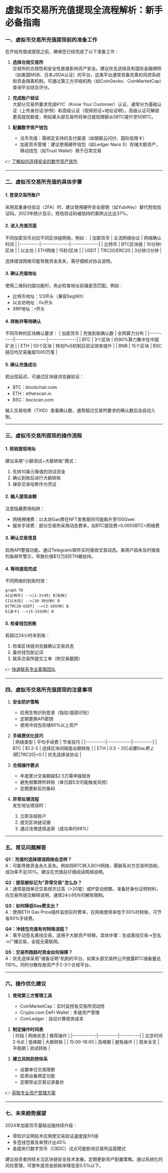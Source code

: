 # 虚拟币交易所充值提现全流程解析：新手必备指南

### 一、虚拟币交易所充值提现前的准备工作

在开始充值或提现之前，确保您已经完成了以下准备工作：

1. **选择合规交易所**  
   交易所的合规性和安全性直接影响资产安全。建议优先选择具有国际金融牌照（如美国MSB、日本JSDA认证）的平台，这类平台通常具备完善的风控系统和资金隔离机制。可通过第三方评级机构（如CoinGecko、CoinMarketCap）查询平台综合评分。

2. **完成账户验证**  
   大部分交易所要求完成KYC（Know Your Customer）认证，通常分为基础认证（上传身份证/护照）和高级认证（视频验证+地址证明）。高级认证可解锁更高提现额度，例如某头部交易所将单日提现限额从5BTC提升至50BTC。

3. **配置数字资产钱包**  
   - 法币充值：需绑定支持的支付渠道（如银联云闪付、国际信用卡）
   - 加密货币管理：建议使用硬件钱包（如Ledger Nano S）存储大额资产，移动钱包（如Trust Wallet）用于日常交易

👉 [了解如何选择安全的数字资产钱包](https://bit.ly/okx_welcome)

---

### 二、虚拟币交易所充值的具体步骤

#### 1. 登录交易所账户  
采用双重身份验证（2FA）时，建议使用硬件安全密钥（如YubiKey）替代短信验证码。2023年统计显示，短信验证码被劫持的案例占比达37%。

#### 2. 进入充值页面  
不同加密货币对应不同区块链网络，例如：
| 加密货币 | 主流网络协议 | 网络确认时间 |
|----------|--------------|--------------|
| 比特币   | BTC区块链    | 10分钟/区块  |
| 以太坊   | ETH网络      | 15秒/区块    |
| USDT     | TRC20/ERC20  | 3分钟/2分钟  |

选择错误网络可能导致资金丢失，需仔细核对协议说明。

#### 3. 确认充值地址  
使用二维码扫描功能时，务必检查地址前缀是否匹配。例如：
- 比特币地址：1/3开头（兼容SegWit）
- 以太坊地址：0x开头
- XRP地址：r开头

#### 4. 转账并等待确认  
不同币种的区块确认要求：
| 加密货币 | 充值到账确认数 | 全网算力分布 |
|----------|----------------|--------------|
| BTC      | 3个区块        | 约90%算力集中在中国矿池 |
| ETH      | 50个区块       | 转向PoS机制后验证效率提升 |
| BNB      | 15个区块       | BSC链日均交易量超1000万笔 |

#### 5. 确认充值成功  
若出现延迟，可通过区块链浏览器验证：
- BTC：blockchair.com
- ETH：etherscan.io
- BSC：bscscan.com

输入交易哈希（TXID）查看确认数，通常超过交易所要求的确认数后会自动入账。

---

### 三、虚拟币交易所提现的操作流程

#### 1. 核验提现地址  
建议采用"小额测试+大额转账"模式：
1. 先转10美元等值的测试资金
2. 确认到账后进行大额转账
3. 保存交易哈希作为凭证

#### 2. 输入提现金额  
注意隐藏费用陷阱：
- 网络拥堵费：以太坊Gas费在NFT发售期间可能飙升至100Gwei
- 服务手续费：部分交易所采用动态费率，如BTC提现费=0.0005BTC+网络费

#### 3. 确认交易信息  
启用API警报功能，通过Telegram/邮件实时接收交易动态。某用户因未及时接收钓鱼邮件警示，导致价值$12万的ETH被劫持。

#### 4. 等待提现完成  
不同网络的到账时效：
```mermaid
graph TD
A[比特币] -->|1-3小时| B[到账]
C[以太坊] -->|10-30分钟| B
D[TRC20-USDT] -->|3-10分钟| B
E[波卡] -->|5-15分钟| B
```

#### 5. 检查钱包到账  
若超过24小时未到账：
1. 检查区块链浏览器确认交易状态
2. 备份钱包助记词
3. 联系交易所提交工单（附交易截图）

👉 [快速联系专业客服团队](https://bit.ly/okx_welcome)

---

### 四、虚拟币交易所充值提现的注意事项

1. **安全防护策略**  
   - 启用生物识别登录（指纹/面部识别）
   - 定期更换API密钥
   - 使用冷钱包存储90%以上资产

2. **手续费优化技巧**  
   | 网络类型 | 平均手续费 | 节省技巧 |
   |----------|------------|----------|
   | BTC      | $1.2-5     | 选择区块间隔低谷期转账 |
   | ETH      | $0.5-20    | 设置Gas费上限 |
   | TRC20    | <$0.1      | 优先选择该协议 |

3. **合规操作要点**  
   - 年度累计交易额超$2.5万需申报税务
   - 避免频繁跨所转账（单日超5次可能触发风控）
   - 定期更新反钓鱼码

4. **异常处理流程**  
   发生地址错误时：
   1. 立即冻结账户
   2. 提交区块链证据
   3. 通过法律途径追索（成功率约68%）

---

### 五、常见问题解答

**Q1：充值时选择错误网络会怎样？**  
A：可能导致资金永久丢失。例如将BTC转入BCH网络，需联系对方交易所协助，成功率不足30%。建议在充值前仔细阅读网络说明。

**Q2：提现被标记为"异常交易"怎么办？**  
A：通常是因单日交易频次过高（>20笔）或IP变动频繁。准备好身份证明材料，向交易所提交解释说明，通常24小时内可解除限制。

**Q3：如何降低Gas费支出？**  
A：使用ETH Gas Price插件监控实时费率，在网络使用率低于30%时转账，可节省60%手续费。

**Q4：冷钱包充值有何特殊流程？**  
A：需手动签名离线交易，适用于大额资产转移。具体步骤：生成离线交易→签名→广播交易，全程无需联网。

**Q5：交易所跑路时资金如何保障？**  
A：优先选择采用"储备证明"机制的平台，如某头部交易所公开披露BTC储备量达110%。同时分散存放资产于2-3个合规平台。

---

### 六、操作优化建议

1. **使用第三方管理工具**  
   - CoinMarketCap：实时监控各交易所流动性
   - Crypto.com DeFi Wallet：多链资产管理
   - CoinLedger：自动计算税务成本

2. **制定操作时间表**  
   | 时段       | 网络状态 | 推荐操作 |
   |------------|----------|----------|
   | 北京时间2-6点 | 低峰期   | 大额转账 |
   | 15:00-18:00 | 高峰期   | 避免操作 |
   | 周末全天    | 平稳期   | 测试转账 |

3. **建立风险防控体系**  
   - 设置单日交易限额
   - 启用设备绑定功能
   - 定期导出交易记录备份

👉 [获取专业资产管理方案](https://bit.ly/okx_welcome)

---

### 七、未来趋势展望

2024年加密货币基础设施持续升级：
- 零知识证明技术应用使交易验证速度提升5倍
- 多签钱包普及率预计达45%
- 各国央行数字货币（CBDC）试点可能影响交易所运营模式

建议投资者持续关注区块链安全技术发展，定期更新资产配置策略。通过系统化的风险管理，可使年度资金损耗率降低至0.5%以下。
